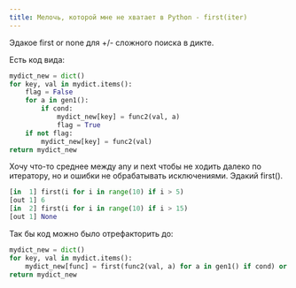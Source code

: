 ```yaml
---
title: Мелочь, которой мне не хватает в Python - first(iter)
---
```


Эдакое first or none для +/- сложного поиска в дикте.

Есть код вида:

``` python
mydict_new = dict()
for key, val in mydict.items():
    flag = False
    for a in gen1():
        if cond:
            mydict_new[key] = func2(val, a)
            flag = True
    if not flag:
        mydict_new[key] = func2(val)
return mydict_new
```

Хочу что-то среднее между any и next чтобы не ходить далеко по итератору, но и ошибки не обрабатывать исключениями. Эдакий first().

``` python
[in  1] first(i for i in range(10) if i > 5)
[out 1] 6
[in  2] first(i for i in range(10) if i > 15)
[out 1] None
```

Так бы код можно было отрефакторить до:

``` python
mydict_new = dict()
for key, val in mydict.items():
    mydict_new[func] = first(func2(val, a) for a in gen1() if cond) or func2(val)
return mydict_new
```
